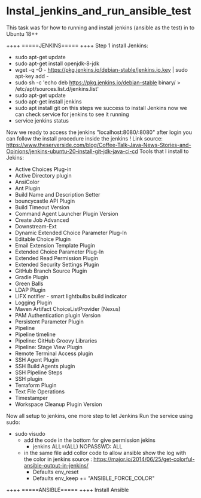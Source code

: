 # Instal_jenkins_and_run_ansible_test
This task was for how to running and install jenkins (ansible as the test) in to Ubuntu 18++


++++
=====JENKINS=====
++++
Step 1 install Jenkins:
- sudo apt-get update
- sudo apt-get install openjdk-8-jdk
- wget -q -O - https://pkg.jenkins.io/debian-stable/jenkins.io.key | sudo apt-key add -
- sudo sh -c 'echo deb https://pkg.jenkins.io/debian-stable binary/ > /etc/apt/sources.list.d/jenkins.list'
- sudo apt-get update
- sudo apt-get install jenkins
- sudo apt install git
on this steps we success to install Jenkins now we can check service for jenkins to see it running
- service jenkins status

Now we ready to access the jenkins "localhost:8080/<your ip>:8080" after login you can follow the install procedure inside the jenkins !
Link source: https://www.theserverside.com/blog/Coffee-Talk-Java-News-Stories-and-Opinions/jenkins-ubuntu-20-install-git-jdk-java-ci-cd 
Tools that I install to Jekins: 
- Active Choices Plug-in
- Active Directory plugin
- AnsiColor
- Ant Plugin
- Build Name and Description Setter
- bouncycastle API Plugin
- Build Timeout Version 
- Command Agent Launcher Plugin Version 
- Create Job Advanced
- Downstream-Ext
- Dynamic Extended Choice Parameter Plug-In
- Editable Choice Plugin
- Email Extension Template Plugin
- Extended Choice Parameter Plug-In
- Extended Read Permission Plugin
- Extended Security Settings Plugin
- GitHub Branch Source Plugin
- Gradle Plugin
- Green Balls
- LDAP Plugin
- LIFX notifier - smart lightbulbs build indicator
- Logging Plugin
- Maven Artifact ChoiceListProvider (Nexus)
- PAM Authentication plugin Version 
- Persistent Parameter Plugin
- Pipeline
- Pipeline timeline
- Pipeline: GitHub Groovy Libraries
- Pipeline: Stage View Plugin
- Remote Terminal Access plugin
- SSH Agent Plugin
- SSH Build Agents plugin
- SSH Pipeline Steps
- SSH plugin
- Terraform Plugin
- Text File Operations
- Timestamper
- Workspace Cleanup Plugin Version 

Now all setup to jenkins, one more step to let Jenkins Run the service using sudo: 
- sudo visudo
  - add the code in the bottom for give permission jekins
    - jenkins ALL=(ALL) NOPASSWD: ALL
  - in the same file add collor code to allow ansible show the log with the color in jenkins 
    source : https://major.io/2014/06/25/get-colorful-ansible-output-in-jenkins/
    - Defaults        env_reset
    - Defaults        env_keep += "ANSIBLE_FORCE_COLOR"

++++
=====ANSIBLE=====
++++
Install Ansible

